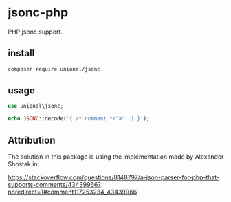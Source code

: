 # jsonc-php

PHP jsonc support.

## install

```sh
composer require unional/jsonc
```

## usage

```php
use unional\jsonc;

echo JSONC::decode('{ /* comment */"a": 1 }');
```

## Attribution

The solution in this package is using the implementation made by Alexander Shostak in:

<https://stackoverflow.com/questions/8148797/a-json-parser-for-php-that-supports-comments/43439966?noredirect=1#comment117253234_43439966>
